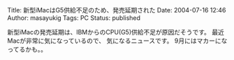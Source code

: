 Title: 新型iMacはG5供給不足のため、発売延期された
Date: 2004-07-16 12:46
Author: masayukig
Tags: PC
Status: published

新型iMacの発売延期は、IBMからのCPU(G5)供給不足が原因だそうです。
最近Macが非常に気になっているので、
気になるニュースです。
9月にはマカーになってるかも。。
